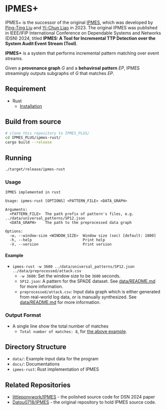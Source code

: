 # IPMES+

IPMES+ is the successor of the original [IPMES](https://github.com/littleponywork/IPMES), which was developed by [Ping-Ting Liu](https://github.com/XYFC128) and [Yi-Chun Liao](https://github.com/Datou0718/) in 2023. The original IPMES was published in IEEE/IFIP International Conference on Dependable Systems and Networks (DSN) 2024, titled **IPMES: A Tool for Incremental TTP Detection over the System Audit Event Stream (Tool)**.

**IPMES+** is a system that performs incremental pattern matching over event streams.

Given a **provenance graph** $G$ and a **behaviroal pattern** $EP$, IPMES streamingly outputs subgraphs of $G$ that matches $EP$.

## Requirement

- Rust
  - [Installation](https://www.rust-lang.org/zh-TW/tools/install)

## Build from source

```bash
# clone this repository to IPMES_PLUS/
cd IPMES_PLUS/ipmes-rust/
cargo build --release
```

## Running

```bash
./target/release/ipmes-rust
```

### Usage

```
IPMES implemented in rust

Usage: ipmes-rust [OPTIONS] <PATTERN_FILE> <DATA_GRAPH>

Arguments:
  <PATTERN_FILE>  The path prefix of pattern's files, e.g. ../data/universal_patterns/SP12.json
  <DATA_GRAPH>    The path to the preprocessed data graph

Options:
  -w, --window-size <WINDOW_SIZE>  Window size (sec) [default: 1800]
  -h, --help                       Print help
  -V, --version                    Print version
```

#### Example
- `ipmes-rust -w 3600 ../data/universal_patterns/SP12.json ../data/preprocessed/attack.csv`
  - `-w 3600`: Set the window size to be `3600` seconds.
  - `SP12.json`: A pattern for the SPADE dataset. See [data/README.md](data/README.md) for more information.
  - `preprocessed/attack.csv`: Input data graph which is either generated from real-world log data, or is manually synthesized. See [data/README.md](data/README.md) for more information.

### Output Format
- A single line show the total number of matches
  - `Total number of matches: 8`, for [the above example](#example).

## Directory Structure

- `data/`: Example input data for the program
- `docs/`: Documentations
- `ipmes-rust`: Rust implementation of IPMES

## Related Repositories

- [littleponywork/IPMES](https://github.com/littleponywork/IPMES) - the polished source code for DSN 2024 paper
- [Datou0718/IPMES](https://github.com/Datou0718/IPMES) - the original repository to hold IPMES source code.
